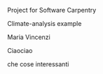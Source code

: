 Project for Software Carpentry

Climate-analysis example

Maria Vincenzi

Ciaociao

che cose interessanti